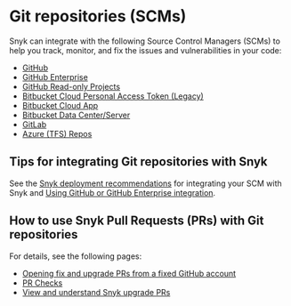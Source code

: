 # Git repositories (SCMs)

Snyk can integrate with the following Source Control Managers (SCMs) to help you track, monitor, and fix the issues and vulnerabilities in your code:

* [GitHub](snyk-github-integration.md)
* [GitHub Enterprise](github-enterprise-integration.md)
* [GitHub Read-only Projects](snyk-github-read-only-projects.md)
* [Bitbucket Cloud Personal Access Token (Legacy)](snyk-bitbucket-cloud-legacy-integration.md)
* [Bitbucket Cloud App](snyk-bitbucket-cloud-app-integration.md)
* [Bitbucket Data Center/Server](snyk-bitbucket-data-center-server-integration.md)
* [GitLab](snyk-gitlab-integration.md)
* [Azure (TFS) Repos](snyk-azure-repositories-tfs-integration.md)

## Tips for integrating Git repositories with Snyk

See the [Snyk deployment recommendations](introduction-to-git-repository-integrations/snyk-scm-integration-good-practices.md) for integrating your SCM with Snyk and [Using GitHub or GitHub Enterprise integration](using-github-or-github-enterprise-integration.md).

## How to use Snyk Pull Requests (PRs) with Git repositories

For details, see the following pages:

* [Opening fix and upgrade PRs from a fixed GitHub account](introduction-to-git-repository-integrations/opening-fix-and-upgrade-pull-requests-from-a-fixed-github-account.md)
* [PR Checks](../../scan-using-snyk/run-pr-checks/)
* [View and understand Snyk upgrade PRs](introduction-to-git-repository-integrations/view-and-understand-snyk-upgrade-pull-requests.md)
